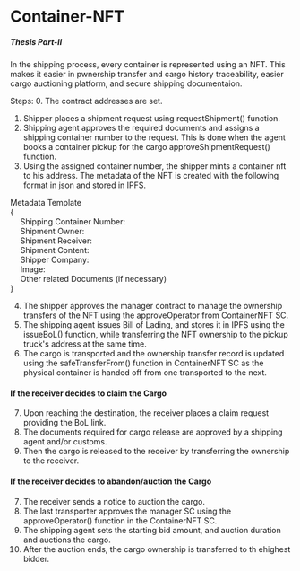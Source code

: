 # Container-NFT

##### Thesis Part-II

In the shipping process, every container is represented using an NFT.
This makes it easier in pwnership transfer and cargo history traceability,
easier cargo auctioning platform, and secure shipping documentaion.

Steps: 0. The contract addresses are set.

1. Shipper places a shipment request using requestShipment() function.
2. Shipping agent approves the required documents and assigns a shipping container number to the request. This is done when the agent books a container pickup for the cargo approveShipmentRequest() function.
3. Using the assigned container number, the shipper mints a container nft to his address.
   The metadata of the NFT is created with the following format in json and stored in IPFS.

Metadata Template <br>
{ <br>
&emsp; Shipping Container Number: <br>
&emsp; Shipment Owner: <br>
&emsp; Shipment Receiver: <br>
&emsp; Shipment Content: <br>
&emsp; Shipper Company: <br>
&emsp; Image: <br>
&emsp; Other related Documents (if necessary) <br>
}

4. The shipper approves the manager contract to manage the ownership transfers of the NFT using the approveOperator from ContainerNFT SC.
5. The shipping agent issues Bill of Lading, and stores it in IPFS using the issueBoL() function, while transferring the NFT ownership to the pickup truck's address at the same time.
6. The cargo is transported and the ownership transfer record is updated using the safeTransferFrom() function in ContainerNFT SC as the physical container is handed off from one transported to the next.

#### If the receiver decides to claim the Cargo

7. Upon reaching the destination, the receiver places a claim request providing the BoL link.
8. The documents required for cargo release are approved by a shipping agent and/or customs.
9. Then the cargo is released to the receiver by transferring the ownership to the receiver.

#### If the receiver decides to abandon/auction the Cargo

7. The receiver sends a notice to auction the cargo.
8. The last transporter approves the manager SC using the approveOperator() function in the ContainerNFT SC.
9. The shipping agent sets the starting bid amount, and auction duration and auctions the cargo.
10. After the auction ends, the cargo ownership is transferred to th ehighest bidder.
